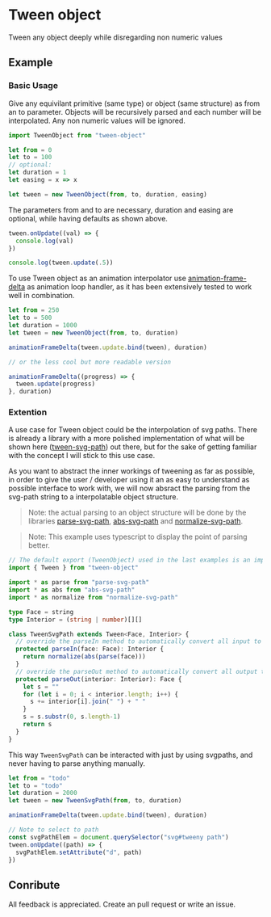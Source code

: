 # Tween object

Tween any object deeply while disregarding non numeric values

## Example

### Basic Usage

Give any equivilant primitive (same type) or object (same structure) as from an to parameter. Objects will be recursively parsed and each number will be interpolated. Any non numeric values will be ignored. 

```js
import TweenObject from "tween-object"

let from = 0
let to = 100
// optional: 
let duration = 1
let easing = x => x

let tween = new TweenObject(from, to, duration, easing)
```

The parameters from and to are necessary, duration and easing are optional, while having defaults as shown above. 

```js
tween.onUpdate((val) => {
  console.log(val)
})

console.log(tween.update(.5)) 
```

To use Tween object as an animation interpolator use [animation-frame-delta](https://www.npmjs.com/package/animation-frame-delta) as animation loop handler, as it has been extensively tested to work well in combination.

```js
let from = 250
let to = 500
let duration = 1000
let tween = new TweenObject(from, to, duration)

animationFrameDelta(tween.update.bind(tween), duration)

// or the less cool but more readable version

animationFrameDelta((progress) => {
  tween.update(progress)
}, duration)
```

### Extention

A use case for Tween object could be the interpolation of svg paths. There is already a library with a more polished implementation of what will be shown here ([tween-svg-path](https://www.npmjs.com/package/tween-svg-path)) out there, but for the sake of getting familiar with the concept I will stick to this use case.

As you want to abstract the inner workings of tweening as far as possible, in order to give the user / developer using it an as easy to understand as possible interface to work with, we will now absract the parsing from the svg-path string to a interpolatable object structure.

> Note: the actual parsing to an object structure will be done by the libraries [parse-svg-path](https://www.npmjs.com/package/parse-svg-path), [abs-svg-path](https://www.npmjs.com/package/abs-svg-path) and [normalize-svg-path](https://www.npmjs.com/package/normalize-svg-path).

> Note: This example uses typescript to display the point of parsing better.

```ts
// The default export (TweenObject) used in the last examples is an implementation of the abstract class Tween without any parsing.
import { Tween } from "tween-object"

import * as parse from "parse-svg-path"
import * as abs from "abs-svg-path"
import * as normalize from "normalize-svg-path"

type Face = string
type Interior = (string | number)[][]

class TweenSvgPath extends Tween<Face, Interior> {
  // override the parseIn method to automatically convert all input to the Interior type (object structure)
  protected parseIn(face: Face): Interior {
    return normalize(abs(parse(face)))
  }
  // override the parseOut method to automatically convert all output to the Face type (svg-path)
  protected parseOut(interior: Interior): Face {
    let s = ""
    for (let i = 0; i < interior.length; i++) {
      s += interior[i].join(" ") + " "
    }
    s = s.substr(0, s.length-1)
    return s
  }
}
```

This way `TweenSvgPath` can be interacted with just by using svgpaths, and never having to parse anything manually.

```ts
let from = "todo"
let to = "todo"
let duration = 2000
let tween = new TweenSvgPath(from, to, duration)

animationFrameDelta(tween.update.bind(tween), duration)

// Note to select to path
const svgPathElem = document.querySelector("svg#tweeny path")
tween.onUpdate((path) => {
  svgPathElem.setAttribute("d", path)
})
```


## Conribute

All feedback is appreciated. Create an pull request or write an issue.
